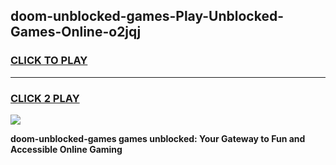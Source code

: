 
## doom-unblocked-games-Play-Unblocked-Games-Online-o2jqj
<h3>
<a href="https://premium76.site?title=doom-unblocked-games&ref=24A">CLICK TO PLAY</a></h3>
<hr>

<h3>
<a href="https://premium76.site?title=doom-unblocked-games&ref=24A">CLICK 2 PLAY</a>
  
</h3>

<a href="https://premium76.site?title=doom-unblocked-games&ref=24A"><img src="https://clearcache.store/games.png"></a>


**doom-unblocked-games games unblocked: Your Gateway to Fun and Accessible Online Gaming**

